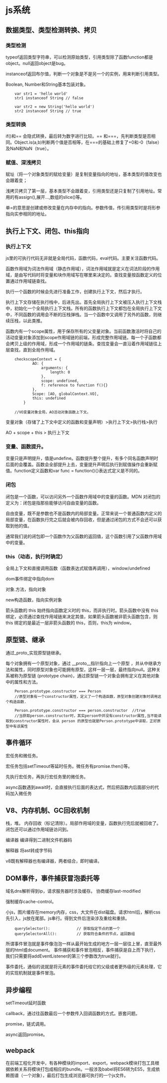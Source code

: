# js系统

## 数据类型、类型检测转换、拷贝
    
### 类型检测
    
typeof返回类型字符串，可以检测原始类型，引用类型除了函数function都是object。null返回object是bug。

instanceof返回布尔值，判断一个对象是不是另一个的实例，用来判断引用类型。
    
Boolean, Number和String基本包装对象。
        
        var str1 = 'hello world'
        str1 instanceof String // false

        var str2 = new String('hello world')
        str2 instanceof String // true

### 类型转换
    
if()和== 会隐式转换，最后转为数字进行比较。== 和===，先判断类型是否相同。Object.is(a,b)判断两个值是否相等，在===的基础上修复了+0和-0（false）及NaN和NaN（true）。

### 赋值、深浅拷贝

赋址（将一个对象类型的赋给变量）是复制变量指向的地址，基本类型的值改变也会跟着变；
    
浅拷贝拷贝了第一层，基本类型不会跟着变，引用类型还是只复制了引用地址。常用的有assign(),展开...,数组的slice()等。
    
单=的意思是创建或修改变量在内存中的指向。参数传值，传引用类型时是将形参指向实参相同的地址。

## 执行上下文、闭包、this指向

### 执行上下文
js里的可执行代码无非就是全局代码，函数代码，eval代码。主要关注函数代码。

函数作用域为词法作用域（静态作用域），词法作用域就是定义在词法阶段的作用域，是由写代码时将变量和块作用域写在哪里来决定的。查找变量按函数定义的位置通过作用域链查找。
    
执行一个函数的时候会先进行准备工作，创建执行上下文，然后才执行。
    
执行上下文存储在执行栈中，后进先出。首先全局执行上下文被压入执行上下文栈中，初始化一个全局执行上下文栈。所有的函数执行上下文都包在全局执行上下文中，不同函数的调用会不断的压栈弹栈。当一个函数中又调用了另外的函数，则继续压栈，以此类推。

函数内有一个scope属性，用于保存所有的父变量对象。当前函数激活时将自己的活动变量对象添加到scope作用域链的前端，形成完整作用域链。每一个子函数都会拷贝上级的作用域，形成一个作用域的链条。查找变量会一直沿着作用域链往上层查找，直到全局作用域。
    
        checkscopeContext = {
                AO: {
                    arguments: {
                        length: 0
                    },
                    scope: undefined,
                    f: reference to function f(){}
                },
                Scope: [AO, globalContext.VO],
                this: undefined
            }
            
        //VO变量对象全局，AO活动对象函数上下文。
    
变量对象（存储了上下文中定义的函数和变量声明）>执行上下文>执行栈>执行

AO + scope + this > 执行上下文

### 变量、函数提升。
    
变量只是声明提升，值是undefine。函数提升整个提升，有多个同名函数声明时后面的会覆盖。函数会全部提升上去，变量提升声明后执行到赋值操作会重新赋值。function定义函数和var func = function(){}表达式定义是不同的。

### 闭包
闭包是一个函数，可以访问另外一个函数作用域中的变量的函数。MDN 对闭包的定义为：闭包是指那些能够访问自由变量的函数。
    
自由变量，既不是参数也不是函数内的局部变量。正常来说一个普通函数内定义的局部变量，在函数执行完之后就会被内存回收，但是通过闭包的方式不会还可以获取到他的值。
    
通常我们说的闭包即一个函数作为父函数的返回值，这个函数引用了父函数作用域中的变量。

### this（动态，执行时确定）
    
全局上下文和直接调用函数（函数表达式赋值再调用），window/undefined
    
dom事件绑定中指向dom
    
对象.方法，指向对象
    
new构造函数，指向实例对象
    
箭头函数的 this 始终指向函数定义时的 this，而非执行时。箭头函数中没有 this 绑定，必须通过查找作用域链来决定其值，如果箭头函数被非箭头函数包含，则 this 绑定的是最近一层非箭头函数的 this，否则，this为 window。

## 原型链、继承
    
通过_proto_实现原型链继承。

每个对象拥有一个原型对象，通过 __proto__指针指向上一个原型 ，并从中继承方法和属性，同时原型对象也可能拥有原型，这样一层一层，最终指向null。这种关系被称为原型链 (prototype chain)，通过原型链一个对象会拥有定义在其他对象中的属性和方法。
    
        Person.prototype.constructor === Person
        //原型对象有一个constructor属性，定义了一个构造函数，原型对象创建对象时调用这个构造函数.
    
        Person.prototype.constructor === person.constructor  //true
        //当获取person.constructor时，其实person中并没有constructor属性,当不能读取到constructor属性时，会从 person 的原型也就是Person.prototype中读取，正好原型中有该属性
        
## 事件循环

宏任务和微任务。
    
宏任务包括setTimeout等延时任务。微任务有promise.then()等。
    
先执行宏任务，再执行宏任务里的微任务。
    
async函数遇到await时，会直接执行后面的表达式，然后把函数内后面部分的代码加入微任务
    
## V8、内存机制、GC回收机制

栈，堆。
内存回收（标记清除）。局部作用域的变量，函数执行完后就被回收了。闭包还可以通过作用域链访问到。
    
编译器 编译得到二进制文件机器码
    
解释器 将ast转成字节码
    
v8既有解释器也有编译器，两者结合，即时编译。
## DOM事件，事件捕获冒泡委托等
    
域名dns解析得到ip，请求服务器时涉及缓存。
协商缓存last-modified

强制缓存cache-control。
    
小js，图片缓存在memory内存，css，大文件在dist磁盘。请求html后，解析css先引入，js放在尾部。js串行。得到文件后渲染涉及重绘和重排。
    
        querySelector():            // 获取指定节点的第一个
        querySelectorAll():         // 获取符合条件的节点，返回数组
    
所谓事件冒泡就是事件像泡泡一样从最开始生成的地方一层一层往上冒，直至最外层的html或document。
    事件捕获和事件冒泡相反，事件捕获是自上而下执行，我们只需要将addEventListener的第三个参数改为true就行。
    
事件委托，通俗的说就是将元素的事件委托给它的父级或者更外级的元素处理，它的实现机制就是事件冒泡。
## 异步编程
    
setTimeout延时函数

callback，通过往函数最后一个参数传入回调函数的方式。嵌套问题。
    
promise，链式调用。
    
async返回promise。
## webpack
    
在前端工程化开发中，有各种模块的import、export，webpack模块打包工具根据依赖关系将模块打包成相应的bundle。一般涉及babel将ES6转为ES5，生成依赖图谱（一个对象），最后打包生成浏览器可执行的一个js文件。